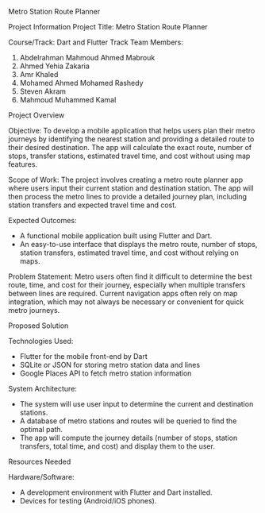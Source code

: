  Metro Station Route Planner

Project Information
 Project Title:
Metro Station Route Planner

Course/Track:
Dart and Flutter Track
 Team Members:
1. Abdelrahman Mahmoud Ahmed Mabrouk
2. Ahmed Yehia Zakaria
3. Amr Khaled
4. Mohamed Ahmed Mohamed Rashedy
5. Steven Akram
6. Mahmoud Muhammed Kamal


Project Overview

 Objective:
To develop a mobile application that helps users plan their metro journeys by identifying the nearest station and providing a detailed route to their desired destination. The app will calculate the exact route, number of stops, transfer stations, estimated travel time, and cost without using map features.

 Scope of Work:
The project involves creating a metro route planner app where users input their current station and destination station. The app will then process the metro lines to provide a detailed journey plan, including station transfers and expected travel time and cost.

 Expected Outcomes:
- A functional mobile application built using Flutter and Dart.
- An easy-to-use interface that displays the metro route, number of stops, station transfers, estimated travel time, and cost without relying on maps.

Problem Statement:
Metro users often find it difficult to determine the best route, time, and cost for their journey, especially when multiple transfers between lines are required. Current navigation apps often rely on map integration, which may not always be necessary or convenient for quick metro journeys.

Proposed Solution

Technologies Used:
- Flutter for the mobile front-end by Dart
- SQLite or JSON for storing metro station data and lines
- Google Places API to fetch metro station information

System Architecture:
- The system will use user input to determine the current and destination stations.
- A database of metro stations and routes will be queried to find the optimal path.
- The app will compute the journey details (number of stops, station transfers, total time, and cost) and display them to the user.

Resources Needed

Hardware/Software:
- A development environment with Flutter and Dart installed.
- Devices for testing (Android/iOS phones).
